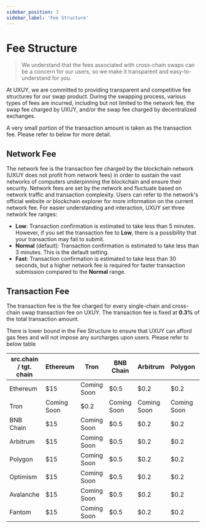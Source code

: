```yaml
---
sidebar_position: 3
sidebar_label: 'Fee Structure'
---
```


# Fee Structure

> We understand that the fees associated with cross-chain swaps can be a concern for our users, so we make it transparent and easy-to-understand for you.

At UXUY, we are committed to providing transparent and competitive fee structures for our swap product. During the swapping process, various types of fees are incurred, including but not limited to the network fee, the swap fee charged by UXUY, and/or the swap fee charged by decentralized exchanges.

A very small portion of the transaction amount is taken as the transaction fee. Please refer to below for more detail.

## Network Fee
The network fee is the transaction fee charged by the blockchain network (UXUY does not profit from network fees) in order to sustain the vast networks of computers underpinning the blockchain and ensure their security. Network fees are set by the network and fluctuate based on network traffic and transaction complexity. Users can refer to the network's official website or blockchain explorer for more information on the current network fee. For easier understanding and interaction, UXUY set three network fee ranges:
- **Low**: Transaction confirmation is estimated to take less than 5 minutes. However, if you set the transaction fee to **Low**, there is a possibility that your transaction may fail to submit.
- **Normal** (default): Transaction confirmation is estimated to take less than 3 minutes. This is the default setting.
- **Fast**: Transaction confirmation is estimated to take less than 30 seconds, but a higher network fee is required for faster transaction submission compared to the **Normal** range.

## Transaction Fee
The transaction fee is the fee charged for every single-chain and cross-chain swap transaction fee on UXUY. The transaction fee is fixed at **0.3%** of the total transaction amount.

There is lower bound in the Fee Structure to ensure that UXUY can afford gas fees and will not impose any surcharges upon users. Please refer to below table

| src.chain / tgt. chain | Ethereum    | Tron        | BNB Chain   | Arbitrum    | Polygon     | Optimism    | Avalanche   | Fantom      |
|------------------------|-------------|-------------|-------------|-------------|-------------|-------------|-------------|-------------|
| Ethereum               | $15         | Coming Soon | $0.5        | $0.2        | $0.2        | $0.5        | $0.5        | $0.2        |
| Tron                   | Coming Soon | $0.2        | Coming Soon | Coming Soon | Coming Soon | Coming Soon | Coming Soon | Coming Soon |
| BNB Chain              | $15         | Coming Soon | $0.5        | $0.2        | $0.2        | $0.5        | $0.5        | $0.2        |
| Arbitrum               | $15         | Coming Soon | $0.5        | $0.2        | $0.2        | $0.5        | $0.5        | $0.2        |
| Polygon                | $15         | Coming Soon | $0.5        | $0.2        | $0.2        | $0.5        | $0.5        | $0.2        |
| Optimism               | $15         | Coming Soon | $0.5        | $0.2        | $0.2        | $0.5        | $0.5        | $0.2        |
| Avalanche              | $15         | Coming Soon | $0.5        | $0.2        | $0.2        | $0.5        | $0.5        | $0.2        |
| Fantom                 | $15         | Coming Soon | $0.5        | $0.2        | $0.2        | $0.5        | $0.5        | $0.2        |
